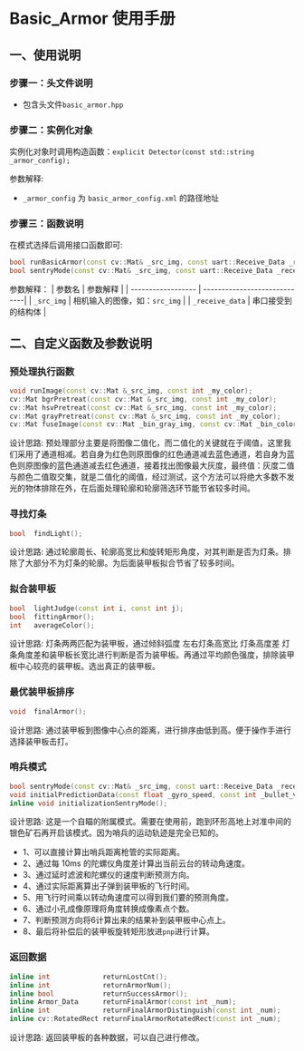 # Basic_Armor 使用手册

## 一、使用说明

### 步骤一：头文件说明

- 包含头文件`basic_armor.hpp`

### 步骤二：实例化对象

实例化对象时调用构造函数：`explicit Detector(const std::string _armor_config);`

参数解释:
- `_armor_config` 为 `basic_armor_config.xml` 的路径地址
  
### 步骤三：函数说明

在模式选择后调用接口函数即可:

  ```cpp
  bool runBasicArmor(const cv::Mat& _src_img, const uart::Receive_Data _receive_data);
  bool sentryMode(const cv::Mat& _src_img, const uart::Receive_Data _receive_data);
  ```
  参数解释：
  |      参数名         |           参数解释             |
  | ------------------ | -----------------------------|
  | `_src_img`         | 相机输入的图像，如：`src_img`   |
  | `_receive_data`    | 串口接受到的结构体              |


## 二、自定义函数及参数说明

### 预处理执行函数

  ```cpp
  void runImage(const cv::Mat &_src_img, const int _my_color);
  cv::Mat bgrPretreat(const cv::Mat &_src_img, const int _my_color);
  cv::Mat hsvPretreat(const cv::Mat &_src_img, const int _my_color);
  cv::Mat grayPretreat(const cv::Mat &_src_img, const int _my_color);
  cv::Mat fuseImage(const cv::Mat _bin_gray_img, const cv::Mat _bin_color_img);
  ```
  设计思路:
  预处理部分主要是将图像二值化，而二值化的关键就在于阈值，这里我们采用了通道相减。若自身为红色则原图像的红色通道减去蓝色通道，若自身为蓝色则原图像的蓝色通道减去红色通道，接着找出图像最大灰度，最终值：灰度二值与颜色二值取交集，就是二值化的阈值，经过测试，这个方法可以将绝大多数不发光的物体排除在外，在后面处理轮廓和轮廓筛选环节能节省较多时间。
### 寻找灯条

  ```cpp
  bool  findLight();
  ```
  设计思路:
  通过轮廓周长、轮廓高宽比和旋转矩形角度，对其判断是否为灯条。排除了大部分不为灯条的轮廓。为后面装甲板拟合节省了较多时间。
### 拟合装甲板

  ```cpp
  bool  lightJudge(const int i, const int j);
  bool  fittingArmor();
  int   averageColor();
  ```
  设计思路:
  灯条两两匹配为装甲板，通过倾斜弧度 左右灯条高宽比 灯条高度差 灯条角度差和装甲板长宽比进行判断是否为装甲板。再通过平均颜色强度，排除装甲板中心较亮的装甲板。选出真正的装甲板。
### 最优装甲板排序

  ```cpp
  void  finalArmor();
  ```
  设计思路:
  通过装甲板到图像中心点的距离，进行排序由低到高。便于操作手进行选择装甲板击打。
### 哨兵模式

  ```cpp
  bool sentryMode(const cv::Mat& _src_img, const uart::Receive_Data _receive_data);
  void initialPredictionData(const float _gyro_speed, const int _bullet_velocity, const float _yaw_angle);
  inline void initializationSentryMode();
  ```
  设计思路:
  这是一个自瞄的附属模式。需要在使用前，跑到环形高地上对准中间的银色矿石再开启该模式。因为哨兵的运动轨迹是完全已知的。
- 1、可以直接计算出哨兵距离枪管的实际距离。
- 2、通过每 10ms 的陀螺仪角度差计算出当前云台的转动角速度。
- 3、通过延时滤波和陀螺仪的速度判断预测方向。
- 4、通过实际距离算出子弹到装甲板的飞行时间。
- 5、用飞行时间乘以转动角速度可以得到我们要的预测角度。
- 6、通过小孔成像原理将角度转换成像素点个数。
- 7、判断预测方向将6计算出来的结果补到装甲板中心点上。
- 8、最后将补偿后的装甲板旋转矩形放进`pnp`进行计算。

### 返回数据

  ```cpp
  inline int             returnLostCnt();
  inline int             returnArmorNum();
  inline bool            returnSuccessArmor();
  inline Armor_Data      returnFinalArmor(const int _num);
  inline int             returnFinalArmorDistinguish(const int _num);
  inline cv::RotatedRect returnFinalArmorRotatedRect(const int _num);
  ```
  设计思路:
  返回装甲板的各种数据，可以自己进行修改。